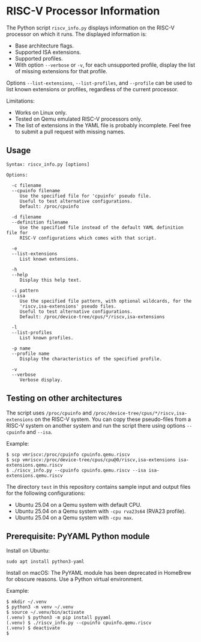 # RISC-V Processor Information

The Python script `riscv_info.py` displays information on the RISC-V processor
on which it runs. The displayed information is:

- Base architecture flags.
- Supported ISA extensions.
- Supported profiles.
- With option `--verbose` or `-v`, for each unsupported profile, display the
  list of missing extensions for that profile.

Options `--list-extensions`, `--list-profiles`, and `--profile` can be used to
list known extensions or profiles, regardless of the current processor.

Limitations:

- Works on Linux only.
- Tested on Qemu emulated RISC-V processors only.
- The list of extensions in the YAML file is probably incomplete.
  Feel free to submit a pull request with missing names.

## Usage

~~~
Syntax: riscv_info.py [options]

Options:

  -c filename
  --cpuinfo filename
     Use the specified file for 'cpuinfo' pseudo file.
     Useful to test alternative configurations.
     Default: /proc/cpuinfo

  -d filename
  --definition filename
     Use the specified file instead of the default YAML definition file for
     RISC-V configurations which comes with that script.

  -e
  --list-extensions
     List known extensions.

  -h
  --help
     Display this help text.

  -i pattern
  --isa
     Use the specified file pattern, with optional wildcards, for the
     'riscv,isa-extensions' pseudo files.
     Useful to test alternative configurations.
     Default: /proc/device-tree/cpus/*/riscv,isa-extensions

  -l
  --list-profiles
     List known profiles.

  -p name
  --profile name
     Display the characteristics of the specified profile.

  -v
  --verbose
     Verbose display.
~~~

## Testing on other architectures

The script uses `/proc/cpuinfo` and `/proc/device-tree/cpus/*/riscv,isa-extensions`
on the RISC-V system. You can copy these pseudo-files from a RISC-V system on another
system and run the script there using options `--cpuinfo` and `--isa`.

Example:
~~~
$ scp vmriscv:/proc/cpuinfo cpuinfo.qemu.riscv
$ scp vmriscv:/proc/device-tree/cpus/cpu@0/riscv,isa-extensions isa-extensions.qemu.riscv
$ ./riscv_info.py --cpuinfo cpuinfo.qemu.riscv --isa isa-extensions.qemu.riscv
~~~

The directory `test` in this repository contains sample input and output files for
the following configurations:

- Ubuntu 25.04 on a Qemu system with default CPU.
- Ubuntu 25.04 on a Qemu system with `-cpu rva23s64` (RVA23 profile).
- Ubuntu 25.04 on a Qemu system with `-cpu max`.

## Prerequisite: PyYAML Python module

Install on Ubuntu:
~~~
sudo apt install python3-yaml
~~~

Install on macOS: The PyYAML module has been deprecated in HomeBrew for obscure reasons.
Use a Python virtual environment.

Example:
~~~
$ mkdir ~/.venv
$ python3 -m venv ~/.venv
$ source ~/.venv/bin/activate
(.venv) $ python3 -m pip install pyyaml
(.venv) $ ./riscv_info.py --cpuinfo cpuinfo.qemu.riscv
(.venv) $ deactivate
$
~~~
